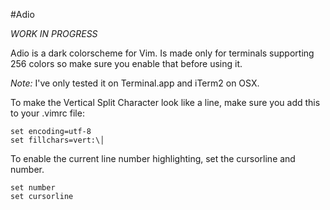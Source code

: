 #Adio

*WORK IN PROGRESS*

Adio is a dark colorscheme for Vim. Is made only for terminals supporting 256 colors so make sure you enable that before using it.

*Note:* I've only tested it on Terminal.app and iTerm2 on OSX. 

To make the Vertical Split Character look like a line, make sure you add this to your .vimrc file:

	set encoding=utf-8
    set fillchars=vert:\│
    
To enable the current line number highlighting, set the cursorline and number.

	set number
	set cursorline
